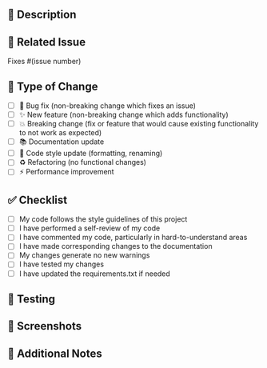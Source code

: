 ## 🎯 Description
<!-- Describe your changes -->

## 🔗 Related Issue
<!-- Link to issue if applicable -->
Fixes #(issue number)

## 📝 Type of Change
- [ ] 🐛 Bug fix (non-breaking change which fixes an issue)
- [ ] ✨ New feature (non-breaking change which adds functionality)
- [ ] 💥 Breaking change (fix or feature that would cause existing functionality to not work as expected)
- [ ] 📚 Documentation update
- [ ] 🎨 Code style update (formatting, renaming)
- [ ] ♻️ Refactoring (no functional changes)
- [ ] ⚡ Performance improvement

## ✅ Checklist
- [ ] My code follows the style guidelines of this project
- [ ] I have performed a self-review of my code
- [ ] I have commented my code, particularly in hard-to-understand areas
- [ ] I have made corresponding changes to the documentation
- [ ] My changes generate no new warnings
- [ ] I have tested my changes
- [ ] I have updated the requirements.txt if needed

## 🧪 Testing
<!-- Describe the tests you ran -->

## 📸 Screenshots
<!-- If applicable -->

## 📝 Additional Notes
<!-- Any additional information -->